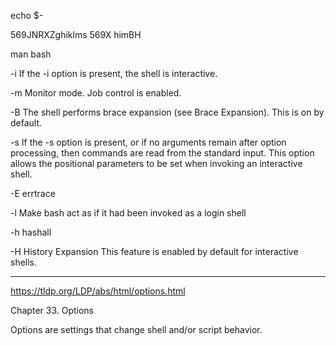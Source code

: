 echo $-

569JNRXZghiklms
569X
himBH

man bash

-i
    If the -i option is present, the shell is interactive.

-m
    Monitor mode. Job control is enabled.

-B
    The shell performs brace expansion (see Brace Expansion). This is on by default.

-s
    If the -s option is present, or if no arguments remain after option
    processing, then commands are read from the standard input. This option
    allows the positional parameters to be set when invoking an interactive
    shell.

-E
    errtrace

-l
    Make bash act as if it had been invoked as a login shell

-h
    hashall

-H History Expansion
    This feature is enabled by default for interactive shells.


---

https://tldp.org/LDP/abs/html/options.html

Chapter 33. Options

Options are settings that change shell and/or script behavior.
